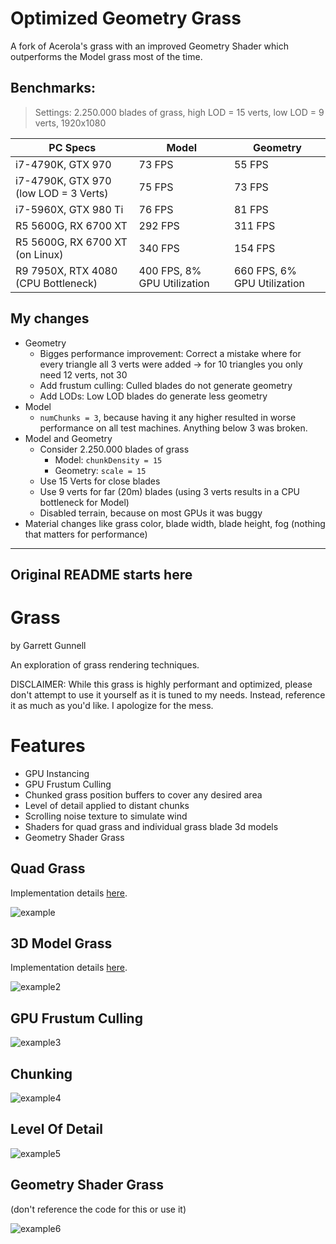# Optimized Geometry Grass

A fork of Acerola's grass with an improved Geometry Shader which outperforms the Model grass most of the time.

## Benchmarks:

> Settings: 2.250.000 blades of grass, high LOD = 15 verts, low LOD = 9 verts, 1920x1080

| PC Specs                              | Model                       | Geometry                    |
|---------------------------------------|-----------------------------|-----------------------------|
| i7-4790K, GTX 970                     | 73 FPS                      | 55 FPS                      |
| i7-4790K, GTX 970 (low LOD = 3 Verts) | 75 FPS                      | 73 FPS                      |
| i7-5960X, GTX 980 Ti                  | 76 FPS                      | 81 FPS                      |
| R5 5600G, RX 6700 XT                  | 292 FPS                     | 311 FPS                     |
| R5 5600G, RX 6700 XT (on Linux)       | 340 FPS                     | 154 FPS                     |
| R9 7950X, RTX 4080 (CPU Bottleneck)   | 400 FPS, 8% GPU Utilization | 660 FPS, 6% GPU Utilization |

## My changes

- Geometry
  - Bigges performance improvement: Correct a mistake where for every triangle all 3 verts were added -> for 10 triangles you only need 12 verts, not 30
  - Add frustum culling: Culled blades do not generate geometry
  - Add LODs: Low LOD blades do generate less geometry
- Model
  - `numChunks = 3`, because having it any higher resulted in worse performance on all test machines. Anything below 3 was broken.
- Model and Geometry
  - Consider 2.250.000 blades of grass
    - Model: `chunkDensity = 15`
    - Geometry: `scale = 15`
  - Use 15 Verts for close blades
  - Use 9 verts for far (20m) blades (using 3 verts results in a CPU bottleneck for Model)
  - Disabled terrain, because on most GPUs it was buggy
- Material changes like grass color, blade width, blade height, fog (nothing that matters for performance)

---

Original README starts here
---

# Grass

by Garrett Gunnell

An exploration of grass rendering techniques.

DISCLAIMER: While this grass is highly performant and optimized, please don't attempt to use it yourself as it is tuned to my needs. Instead, reference it as much as you'd like. I apologize for the mess.

# Features

* GPU Instancing
* GPU Frustum Culling
* Chunked grass position buffers to cover any desired area
* Level of detail applied to distant chunks
* Scrolling noise texture to simulate wind
* Shaders for quad grass and individual grass blade 3d models
* Geometry Shader Grass

## Quad Grass

Implementation details [here](https://www.youtube.com/watch?v=Y0Ko0kvwfgA).

![example](./example.png)

## 3D Model Grass

Implementation details [here](https://youtu.be/jw00MbIJcrk).

![example2](./example2.png)

## GPU Frustum Culling

![example3](./example3.png)

## Chunking

![example4](./example4.png)

## Level Of Detail

![example5](./example5.png)

## Geometry Shader Grass

(don't reference the code for this or use it)

![example6](./example6.png)